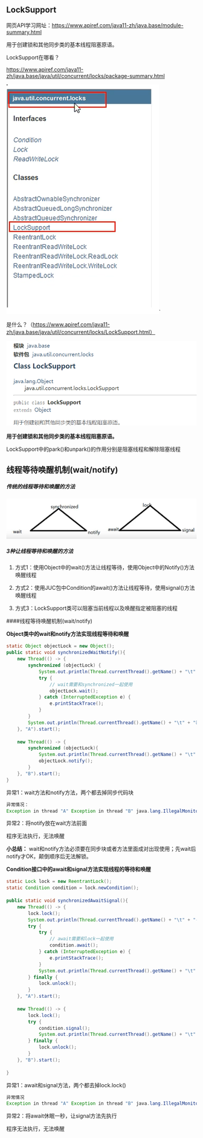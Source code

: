 ## LockSupport

网页API学习网址：https://www.apiref.com/java11-zh/java.base/module-summary.html

用于创建锁和其他同步类的基本线程阻塞原语。



LockSupport在哪看？

https://www.apiref.com/java11-zh/java.base/java/util/concurrent/locks/package-summary.html

![1616120530(1)](images\1616120530(1).jpg)`

是什么？（https://www.apiref.com/java11-zh/java.base/java/util/concurrent/locks/LockSupport.html）

![1616122249](images\1616122249.jpg)

**用于创建锁和其他同步类的基本线程阻塞原语。**

LockSupport中的park()和unpark()的作用分别是阻塞线程和解除阻塞线程



## 线程等待唤醒机制(wait/notify)

##### 传统的线程等待和唤醒的方法

![16161226211](images\16161226211.jpg)

##### 3种让线程等待和唤醒的方法

1. 方式1：使用Object中的wait()方法让线程等待，使用Object中的Notify()方法唤醒线程

2. 方式2：使用JUC包中Condition的await()方法让线程等待，使用signal()方法唤醒线程

3. 方式3：LockSupport类可以阻塞当前线程以及唤醒指定被阻塞的线程

   

####线程等待唤醒机制(wait/notify)

**Object类中的wait和notify方法实现线程等待和唤醒**

```java
static Object objectLock = new Object();
public static void synchronizedWaitNotify(){
    new Thread(() -> {
        synchronized (objectLock) {
            System.out.println(Thread.currentThread().getName() + "\t" + "come in");
            try {
                // wait需要和synchronized一起使用
                objectLock.wait();
            } catch (InterruptedException e) {
                e.printStackTrace();
            }
        }
        System.out.println(Thread.currentThread().getName() + "\t" + "被唤醒");
    }, "A").start();

    new Thread(() -> {
        synchronized (objectLock){
            System.out.println(Thread.currentThread().getName() + "\t" + "通知");
            objectLock.notify();
        }
    }, "B").start();
}
```

异常1：wait方法和notify方法，两个都去掉同步代码块

```java
异常情况：
Exception in thread "A" Exception in thread "B" java.lang.IllegalMonitorStateException
```

异常2：将notify放在wait方法前面

程序无法执行，无法唤醒

**小总结：** wait和notify方法必须要在同步块或者方法里面成对出现使用；先wait后notify才OK，颠倒顺序后无法解锁。

**Condition接口中的await和signal方法实现线程的等待和唤醒**

```java
static Lock lock = new ReentrantLock();
static Condition condition = lock.newCondition();
 
public static void synchronizedAwaitSignal(){
    new Thread(() -> {
        lock.lock();
        System.out.println(Thread.currentThread().getName() + "\t" + "-----come in");
        try {
            try {
                // await需要和lock一起使用
                condition.await();
            } catch (InterruptedException e) {
                e.printStackTrace();
            }
            System.out.println(Thread.currentThread().getName() + "\t" + "-----被唤醒");
        } finally {
            lock.unlock();
        }
    }, "A").start();

    new Thread(() -> {
        lock.lock();
        try {
            condition.signal();
            System.out.println(Thread.currentThread().getName() + "\t" + "-----通知");
        } finally {
            lock.unlock();
        }
    }, "B").start();

}
```

异常1：await和signal方法，两个都去掉lock.lock()

```java
异常情况
Exception in thread "A" Exception in thread "B" java.lang.IllegalMonitorStateException
```

异常2：将await休眠一秒，让signal方法先执行

 程序无法执行，无法唤醒















